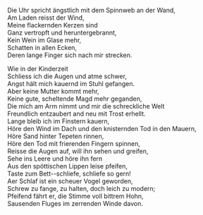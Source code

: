 Die Uhr spricht ängstlich mit dem Spinnweb an der Wand,  
Am Laden reisst der Wind,  
Meine flackernden Kerzen sind  
Ganz vertropft und heruntergebrannt,  
Kein Wein im Glase mehr,  
Schatten in allen Ecken,  
Deren lange Finger sich nach mir strecken.  

Wie in der Kinderzeit  
Schliess ich die Augen und atme schwer,  
Angst hält mich kauernd im Stuhl gefangen.  
Aber keine Mutter kommt mehr,  
Keine gute, scheltende Magd mehr geganden,  
Die mich am Arm nimmt und mir die schreckliche Welt  
Freundlich entzaubert and neu mit Trost erhellt.  
Lange bleib ich im Finstern kauern,  
Höre den Wind im Dach und den knisternden Tod in den Mauern,  
Höre Sand hinter Tepeten rinnen,  
Höre den Tod mit frierenden Fingern spinnen,  
Reisse die Augen auf, will ihn sehen und greifen,  
Sehe ins Leere und höre ihn fern  
Aus den spöttischen Lippen leise pfeifen,  
Taste zum Bett--schliefe, schliefe so gern!  
Aer Schlaf ist ein scheuer Vogel geworden,  
Schrew zu fange, zu halten, doch leich zu modern;  
Pfeifend fährt er, die Stimme voll bittrem Hohn,  
Sausenden Fluges im zerrenden Winde davon.
